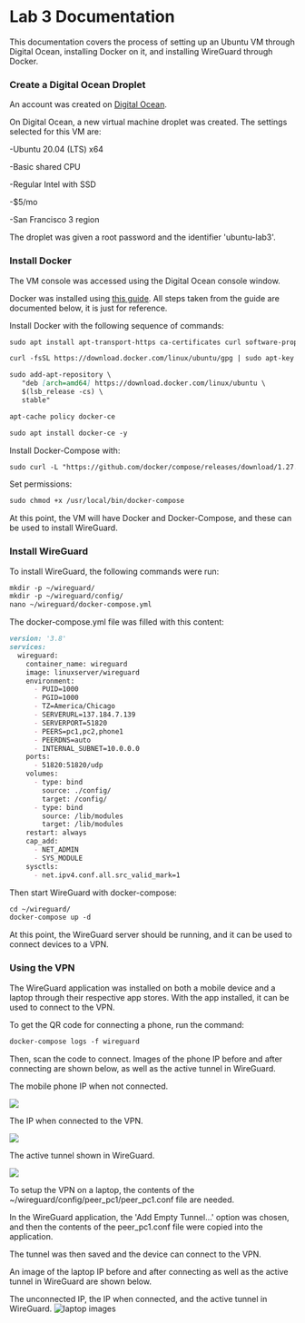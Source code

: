 # Lab 3 Documentation

This documentation covers the process of setting up an Ubuntu VM through Digital Ocean, installing Docker on it, and installing WireGuard through Docker.

### Create a Digital Ocean Droplet
An account was created on [Digital Ocean](https://www.digitalocean.com/).

On Digital Ocean, a new virtual machine droplet was created. The settings selected for this VM are:

-Ubuntu 20.04 (LTS) x64

-Basic shared CPU

-Regular Intel with SSD

-$5/mo

-San Francisco 3 region


The droplet was given a root password and the identifier 'ubuntu-lab3'.

### Install Docker
The VM console was accessed using the Digital Ocean console window. 

Docker was installed using [this guide](https://thematrix.dev/install-docker-and-docker-compose-on-ubuntu-20-04/
). All steps taken from the guide are documented below, it is just for reference.

Install Docker with the following sequence of commands:
```markdown
sudo apt install apt-transport-https ca-certificates curl software-properties-common -y
```
```markdown
curl -fsSL https://download.docker.com/linux/ubuntu/gpg | sudo apt-key add -
```
```markdown
sudo add-apt-repository \
   "deb [arch=amd64] https://download.docker.com/linux/ubuntu \
   $(lsb_release -cs) \
   stable"
```
```markdown
apt-cache policy docker-ce
```
```markdown
sudo apt install docker-ce -y
```

Install Docker-Compose with:
```markdown
sudo curl -L "https://github.com/docker/compose/releases/download/1.27.4/docker-compose-$(uname -s)-$(uname -m)" -o /usr/local/bin/docker-compose
```
Set permissions:
```markdown
sudo chmod +x /usr/local/bin/docker-compose
```

At this point, the VM will have Docker and Docker-Compose, and these can be used to install WireGuard.

### Install WireGuard

To install WireGuard, the following commands were run:
```markdown
mkdir -p ~/wireguard/
mkdir -p ~/wireguard/config/
nano ~/wireguard/docker-compose.yml
```
The docker-compose.yml file was filled with this content:
```markdown
version: '3.8'
services:
  wireguard:
    container_name: wireguard
    image: linuxserver/wireguard
    environment:
      - PUID=1000
      - PGID=1000
      - TZ=America/Chicago
      - SERVERURL=137.184.7.139
      - SERVERPORT=51820
      - PEERS=pc1,pc2,phone1
      - PEERDNS=auto
      - INTERNAL_SUBNET=10.0.0.0
    ports:
      - 51820:51820/udp
    volumes:
      - type: bind
        source: ./config/
        target: /config/
      - type: bind
        source: /lib/modules
        target: /lib/modules
    restart: always
    cap_add:
      - NET_ADMIN
      - SYS_MODULE
    sysctls:
      - net.ipv4.conf.all.src_valid_mark=1
```
Then start WireGuard with docker-compose:
```markdown
cd ~/wireguard/
docker-compose up -d
```
At this point, the WireGuard server should be running, and it can be used to connect devices to a VPN.

### Using the VPN
The WireGuard application was installed on both a mobile device and a laptop through their respective app stores.
With the app installed, it can be used to connect to the VPN.

To get the QR code for connecting a phone, run the command:
```markdown
docker-compose logs -f wireguard
```
Then, scan the code to connect. Images of the phone IP before and after connecting are shown below, as well as the active tunnel in WireGuard.

The mobile phone IP when not connected.

![](/images/bareIP.PNG)

The IP when connected to the VPN.

![](/images/vpnIP.PNG)

The active tunnel shown in WireGuard.

![](/images/vpnSettings.PNG)

To setup the VPN on a laptop, the contents of the ~/wireguard/config/peer_pc1/peer_pc1.conf file are needed.

In the WireGuard application, the 'Add Empty Tunnel...' option was chosen, and then the contents of the peer_pc1.conf file were copied into the application.

The tunnel was then saved and the device can connect to the VPN.

An image of the laptop IP before and after connecting as well as the active tunnel in WireGuard are shown below.

The unconnected IP, the IP when connected, and the active tunnel in WireGuard.
![laptop images](/images/vpnLaptop.png)
